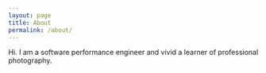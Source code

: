 ```yaml
---
layout: page
title: About
permalink: /about/
---
```


Hi.
I am a software performance engineer and vivid a learner of professional photography.

